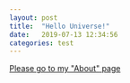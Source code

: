 ```yaml
---
layout: post
title:  "Hello Universe!"
date:   2019-07-13 12:34:56
categories: test
---
```


[Please go to my "About" page](https://initmaks.github.io/about/)